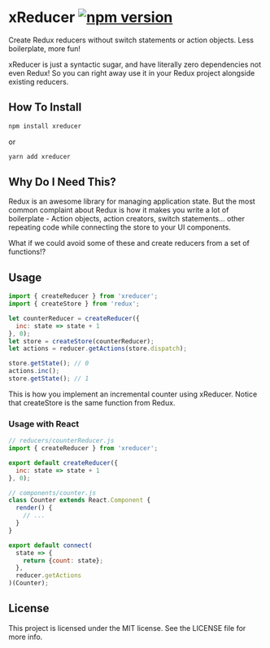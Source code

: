 # xReducer [![npm version](https://badge.fury.io/js/xreducer.svg)](https://badge.fury.io/js/xreducer)

Create Redux reducers without switch statements or action objects. Less boilerplate, more fun!

xReducer is just a syntactic sugar, and have literally zero dependencies not even Redux! So you can right away use it in your Redux project alongside existing reducers.

## How To Install
```js
npm install xreducer
```
or
```js
yarn add xreducer
```
## Why Do I Need This?
Redux is an awesome library for managing application state. But the most common complaint about Redux is how it makes you write a lot of boilerplate - Action objects, action creators, switch statements... other repeating code while connecting the store to your UI components.

What if we could avoid some of these and create reducers from a set of functions!?

## Usage
```js
import { createReducer } from 'xreducer';
import { createStore } from 'redux';

let counterReducer = createReducer({
  inc: state => state + 1
}, 0);
let store = createStore(counterReducer);
let actions = reducer.getActions(store.dispatch);

store.getState(); // 0
actions.inc();
store.getState(); // 1
```
This is how you implement an incremental counter using xReducer. Notice that createStore is the same function from Redux.

### Usage with React
```js
// reducers/counterReducer.js
import { createReducer } from 'xreducer';

export default createReducer({
  inc: state => state + 1
}, 0);
```

```js
// components/counter.js
class Counter extends React.Component {
  render() {
    // ...
  }
}

export default connect(
  state => {
    return {count: state};
  },
  reducer.getActions
)(Counter);
```
## License

This project is licensed under the MIT license. See the LICENSE file for more info.


<!--
- Installation
- Basic
  - Explain - Handler, Action, Thunk
- Consume state & getActions
- combined reducer
- Using Immutable Helpers
  - Using Immer
  - Using Immutability Helper
- Custom type
- thunks
- Handlers object is frozen
- Perf analysis

- Will will do the dispatching for you
-->
